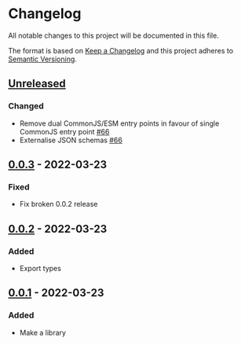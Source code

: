 # Changelog

All notable changes to this project will be documented in this file.

The format is based on [Keep a Changelog](https://keepachangelog.com/en/1.0.0/)
and this project adheres to [Semantic Versioning](https://semver.org/spec/v2.0.0.html).

## [Unreleased]
### Changed
- Remove dual CommonJS/ESM entry points in favour of single CommonJS entry point [#66](https://github.com/cucumber/cucumber-json-converter/pull/66)
- Externalise JSON schemas [#66](https://github.com/cucumber/cucumber-json-converter/pull/66)

## [0.0.3] - 2022-03-23
### Fixed
- Fix broken 0.0.2 release

## [0.0.2] - 2022-03-23
### Added
- Export types

## [0.0.1] - 2022-03-23
### Added
- Make a library

[Unreleased]: https://github.com/cucumber/cucumber-json-converter/compare/v0.0.3...HEAD
[0.0.3]: https://github.com/cucumber/cucumber-json-converter/compare/v0.0.2...v0.0.3
[0.0.2]: https://github.com/cucumber/cucumber-json-converter/compare/v0.0.1...v0.0.2
[0.0.1]: https://github.com/cucumber/cucumber-json-converter/compare/c7c6e23894d5becc0c99e74564489c806c71cfa8...v0.0.1
